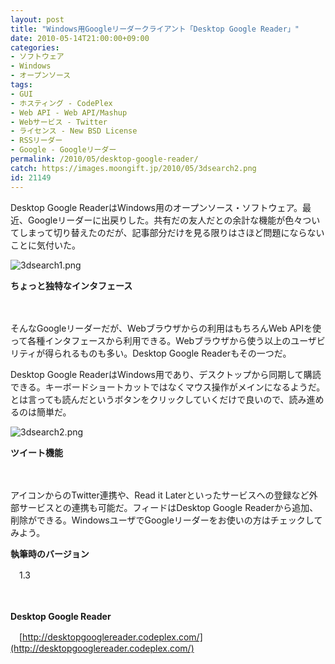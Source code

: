 ```yaml
---
layout: post
title: "Windows用Googleリーダークライアント「Desktop Google Reader」"
date: 2010-05-14T21:00:00+09:00
categories:
- ソフトウェア
- Windows
- オープンソース
tags: 
- GUI
- ホスティング - CodePlex
- Web API - Web API/Mashup
- Webサービス - Twitter
- ライセンス - New BSD License
- RSSリーダー
- Google - Googleリーダー
permalink: /2010/05/desktop-google-reader/
catch: https://images.moongift.jp/2010/05/3dsearch2.png
id: 21149
---
```

Desktop Google ReaderはWindows用のオープンソース・ソフトウェア。最近、Googleリーダーに出戻りした。共有だの友人だとの余計な機能が色々ついてしまって切り替えたのだが、記事部分だけを見る限りはさほど問題にならないことに気付いた。

  

![3dsearch1.png](https://images.moongift.jp/2010/05/3dsearch1.png)  
  
**ちょっと独特なインタフェース**

  

　&nbsp;&nbsp;

  

そんなGoogleリーダーだが、Webブラウザからの利用はもちろんWeb APIを使って各種インタフェースから利用できる。Webブラウザから使う以上のユーザビリティが得られるものも多い。Desktop Google Readerもその一つだ。

  
<!--more-->

Desktop Google ReaderはWindows用であり、デスクトップから同期して購読できる。キーボードショートカットではなくマウス操作がメインになるようだ。とは言っても読んだというボタンをクリックしていくだけで良いので、読み進めるのは簡単だ。

  

![3dsearch2.png](https://images.moongift.jp/2010/05/3dsearch2.png)  
  
**ツイート機能**

  

　

  

アイコンからのTwitter連携や、Read it Laterといったサービスへの登録など外部サービスとの連携も可能だ。フィードはDesktop Google Readerから追加、削除ができる。WindowsユーザでGoogleリーダーをお使いの方はチェックしてみよう。

  

**執筆時のバージョン**  
  
　1.3

  

　

  

**Desktop Google Reader**  
  
　[http://desktopgooglereader.codeplex.com/](http://desktopgooglereader.codeplex.com/)

  
